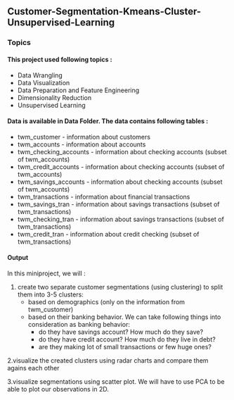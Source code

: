 ## Customer-Segmentation-Kmeans-Cluster-Unsupervised-Learning
### Topics

#### This project used following topics :

* Data Wrangling
* Data Visualization
* Data Preparation and Feature Engineering
* Dimensionality Reduction
* Unsupervised Learning

#### Data is available in Data Folder. The data contains following tables :
* twm_customer - information about customers
* twm_accounts - information about accounts
* twm_checking_accounts - information about checking accounts (subset of twm_accounts)
* twm_credit_accounts - information about checking accounts (subset of twm_accounts)
* twm_savings_accounts - information about checking accounts (subset of twm_accounts)
* twm_transactions - information about financial transactions
* twm_savings_tran - information about savings transactions (subset of twm_transactions)
* twm_checking_tran - information about savings transactions (subset of twm_transactions)
* twm_credit_tran - information about credit checking (subset of twm_transactions)

#### Output
In this miniproject, we will :

1. create two separate customer segmentations (using clustering) to split them into 3-5 clusters:
   * based on demographics (only on the information from twm_customer)
   * based on their banking behavior. We can take following things into consideration as banking behavior:
     - do they have savings account? How much do they save?
     - do they have credit account? How much do they live in debt?
     - are they making lot of small transactions or few huge ones?

2.visualize the created clusters using radar charts and compare them agains each other

3.visualize segmentations using scatter plot. We will have to use PCA to be able to plot our observations in 2D.
